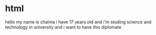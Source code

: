 # html
hello my name is chaima i have 17 years old and i'm studing science and technology in university and i want to have this diplomate 
